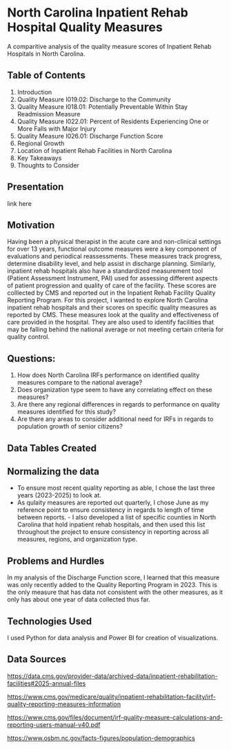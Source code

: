 # North Carolina Inpatient Rehab Hospital Quality Measures
A comparitive analysis of the quality measure scores of Inpatient Rehab Hospitals in North Carolina.

## Table of Contents
1. Introduction
2. Quality Measure I019.02: Discharge to the Community
3. Quality Measure I018.01: Potentially Preventable Within Stay Readmission Measure
4. Quality Measure I022.01: Percent of Residents Experiencing One or More Falls with Major Injury
5. Quality Measure I026.01: Discharge Function Score
6. Regional Growth
7. Location of Inpatient Rehab Facilities in North Carolina
8. Key Takeaways
9. Thoughts to Consider

## Presentation
link here

## Motivation
Having been a physical therapist in the acute care and non-clinical settings for over 13 years, functional outcome measures were a key component of evaluations and periodical reassessments.  These measures track progress, determine disability level, and help assist in discharge planning.  Similarly, inpatient rehab hospitals also have a standardized measurement tool (Patient Assessment Instrument, PAI) used for assessing different aspects of patient progression and quality of care of the facility. These scores are colllected by CMS and reported out in the Inpatient Rehab Facility Quality Reporting Program. For this project, I wanted to explore North Carolina inpatient rehab hospitals and their scores on specific quality measures as reported by CMS.  These measures look at the quality and effectiveness of care provided in the hospital.  They are also used to identify facilities that may be falling behind the national average or not meeting certain criteria for quality control.  

## Questions:
1. How does North Carolina IRFs performance on identified quality measures compare to the national average? 
2. Does organization type seem to have any correlating effect on these measures?
3. Are there any regional differences in regards to performance on quality measures identified for this study?
4. Are there any areas to consider additional need for IRFs in regards to population growth of senior citizens?


## Data Tables Created

## Normalizing the data
- To ensure most recent quality reporting as able, I chose the last three years (2023-2025) to look at.
- As qulaity measures are reported out quarterly, I chose June as my reference point to ensure consistency in regards to length of time between reports. - I also developed a list of specific counties in North Carolina that hold inpatient rehab hospitals, and then used this list throughout the project to ensure consistency in reporting across all measures, regions, and organization type. 

## Problems and Hurdles
In my analysis of the Discharge Function score, I learned that this measure was only recently added to the Quality Reporting Program in 2023. This is the only measure that has data not consistent with the other measures, as it only has about one year of data collected thus far.  

## Technologies Used
I used Python for data analysis and Power BI for creation of visualizations.

## Data Sources
https://data.cms.gov/provider-data/archived-data/inpatient-rehabilitation-facilities#2025-annual-files

https://www.cms.gov/medicare/quality/inpatient-rehabilitation-facility/irf-quality-reporting-measures-information

https://www.cms.gov/files/document/irf-quality-measure-calculations-and-reporting-users-manual-v40.pdf

https://www.osbm.nc.gov/facts-figures/population-demographics
